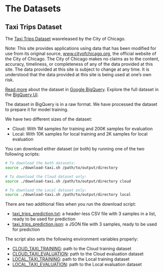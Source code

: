 # The Datasets

## Taxi Trips Dataset

The [Taxi Trips Dataset](https://data.cityofchicago.org/Transportation/Taxi-Trips/wrvz-psew) wasreleased by the City of Chicago.

Note: This site provides applications using data that has been modified
for use from its original source, www.cityofchicago.org, the official website of
the City of Chicago. The City of Chicago makes no claims as to the content,
accuracy, timeliness, or completeness of any of the data provided at this site.
The data provided at this site is subject to change at any time. It is
understood that the data provided at this site is being used at one’s own risk.

[Read more](https://cloud.google.com/bigquery/public-data/chicago-taxi) about
the dataset in [Google BigQuery](https://cloud.google.com/bigquery/). Explore
the full dataset in the
[BigQuery UI](https://bigquery.cloud.google.com/dataset/bigquery-public-data:chicago_taxi_trips).


The dataset in BigQuery is in a raw format. We have processed the dataset to prepare it for model training.

We have two different sizes of the dataset:

* Cloud: With 1M samples for training and 200K samples for evaluation
* Local: With 10K samples for local training and 2K samples for local evaluation

You can download either dataset (or both) by running one of the two following scripts:

```bash
# To download the both datasets:
source ./download-taxi.sh /path/to/output/directory

# To download the Cloud dataset only:
source ./download-taxi.sh /path/to/output/directory cloud

# To download the Local dataset only:
source ./download-taxi.sh /path/to/output/directory local
```

There are two additional files when you run the download script:

* [taxi_trips_prediction.txt](https://storage.cloud.google.com/cloud-samples-data/ml-engine/chicago_taxi/prediction/taxi_trips_prediction.txt): a header-less CSV file with 3 samples in a list, ready to be used for prediction
* [taxi_trips_prediction.json](https://storage.googleapis.com/cloud-samples-data/ml-engine/chicago_taxi/prediction/taxi_trips_prediction_list.json): a JSON file with 3 samples, ready to be used for prediction

The script also sets the following environment variables properly:

* [CLOUD_TAXI_TRAINING](https://storage.googleapis.com/cloud-samples-data/ml-engine/chicago_taxi/cloud/taxi_trips_train.csv): path to the Cloud training dataset
* [CLOUD_TAXI_EVALUATION](https://storage.googleapis.com/cloud-samples-data/ml-engine/chicago_taxi/cloud/taxi_trips_eval.csv): path to the Cloud evaluation dataset
* [LOCAL_TAXI_TRAINING](https://storage.googleapis.com/cloud-samples-data/ml-engine/chicago_taxi/local/taxi_trips_train.csv): path to the Local training dataset
* [LOCAL_TAXI_EVALUATION](https://storage.googleapis.com/cloud-samples-data/ml-engine/chicago_taxi/local/taxi_trips_eval.csv): path to the Local evaluation dataset

